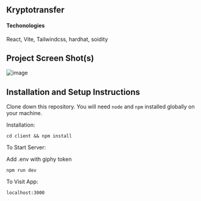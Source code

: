 ## Kryptotransfer

#### Techonologies

React, Vite, Tailwindcss, hardhat, soidity

## Project Screen Shot(s)

![image](https://user-images.githubusercontent.com/43269579/147772600-4c2c2a0e-d7a2-40e0-b3ad-c307dc205fe0.png)

## Installation and Setup Instructions

Clone down this repository. You will need `node` and `npm` installed globally on your machine.  

Installation:

`cd client && npm install`  

To Start Server:

Add .env with giphy token

`npm run dev`  

To Visit App:

`localhost:3000`  

 
